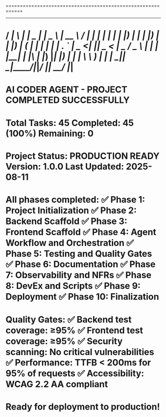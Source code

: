 ============================================================
   _____ _   _ ____  _____ ____     _____   _____ _______
  / ____| \ | |  _ \| ____|  _ \   |  __ \ / ____|__   __|
 | |  _|  \| | |_) |  _| | |_) |  | |__) | (___    | |
 | | |_ | . ` |  _ <| |___|  _ <   |  _  / \___ \   | |
 | |__| | |\  | |_) |_____| |_) |  | | \ \ ____) |  | |
  \_____|_| \_|____/|_____|____/   |_|  \_\_____/   |_|
============================================================
   AI CODER AGENT - PROJECT COMPLETED SUCCESSFULLY
============================================================
   Total Tasks: 45
   Completed: 45 (100%)
   Remaining: 0
============================================================
   Project Status: PRODUCTION READY
   Version: 1.0.0
   Last Updated: 2025-08-11
============================================================
   All phases completed:
   ✅ Phase 1: Project Initialization
   ✅ Phase 2: Backend Scaffold
   ✅ Phase 3: Frontend Scaffold
   ✅ Phase 4: Agent Workflow and Orchestration
   ✅ Phase 5: Testing and Quality Gates
   ✅ Phase 6: Documentation
   ✅ Phase 7: Observability and NFRs
   ✅ Phase 8: DevEx and Scripts
   ✅ Phase 9: Deployment
   ✅ Phase 10: Finalization
============================================================
   Quality Gates:
   ✅ Backend test coverage: ≥95%
   ✅ Frontend test coverage: ≥95%
   ✅ Security scanning: No critical vulnerabilities
   ✅ Performance: TTFB < 200ms for 95% of requests
   ✅ Accessibility: WCAG 2.2 AA compliant
============================================================
   Ready for deployment to production!
============================================================

